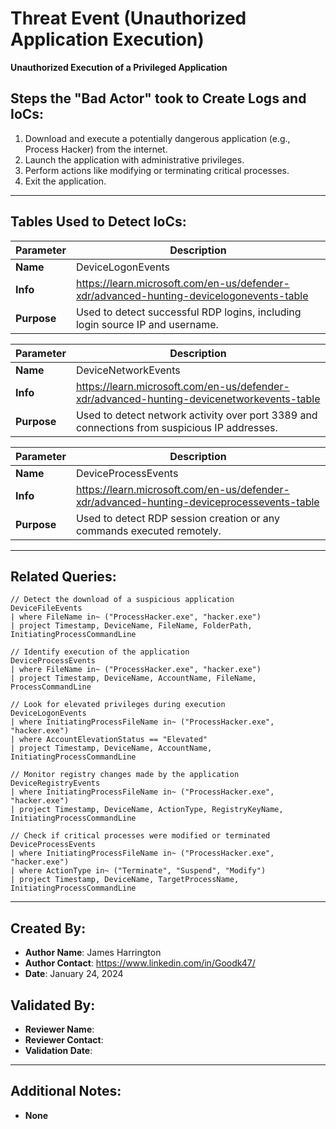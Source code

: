 # Threat Event (Unauthorized Application Execution)

**Unauthorized Execution of a Privileged Application**

## Steps the "Bad Actor" took to Create Logs and IoCs:
1. Download and execute a potentially dangerous application (e.g., Process Hacker) from the internet.
2. Launch the application with administrative privileges.
3. Perform actions like modifying or terminating critical processes.
4. Exit the application.

---
## Tables Used to Detect IoCs:
| **Parameter**       | **Description**                                                              |
|---------------------|------------------------------------------------------------------------------|
| **Name**| DeviceLogonEvents                                                            |
| **Info**| https://learn.microsoft.com/en-us/defender-xdr/advanced-hunting-devicelogonevents-table |
| **Purpose**| Used to detect successful RDP logins, including login source IP and username. |

| **Parameter**       | **Description**                                                              |
|---------------------|------------------------------------------------------------------------------|
| **Name**| DeviceNetworkEvents                                                           |
| **Info**| https://learn.microsoft.com/en-us/defender-xdr/advanced-hunting-devicenetworkevents-table |
| **Purpose**| Used to detect network activity over port 3389 and connections from suspicious IP addresses. |

| **Parameter**       | **Description**                                                              |
|---------------------|------------------------------------------------------------------------------|
| **Name**| DeviceProcessEvents                                                           |
| **Info**| https://learn.microsoft.com/en-us/defender-xdr/advanced-hunting-deviceprocessevents-table |
| **Purpose**| Used to detect RDP session creation or any commands executed remotely. |


---

## Related Queries:
```kql
// Detect the download of a suspicious application
DeviceFileEvents
| where FileName in~ ("ProcessHacker.exe", "hacker.exe")
| project Timestamp, DeviceName, FileName, FolderPath, InitiatingProcessCommandLine

// Identify execution of the application
DeviceProcessEvents
| where FileName in~ ("ProcessHacker.exe", "hacker.exe")
| project Timestamp, DeviceName, AccountName, FileName, ProcessCommandLine

// Look for elevated privileges during execution
DeviceLogonEvents
| where InitiatingProcessFileName in~ ("ProcessHacker.exe", "hacker.exe")
| where AccountElevationStatus == "Elevated"
| project Timestamp, DeviceName, AccountName, InitiatingProcessCommandLine

// Monitor registry changes made by the application
DeviceRegistryEvents
| where InitiatingProcessFileName in~ ("ProcessHacker.exe", "hacker.exe")
| project Timestamp, DeviceName, ActionType, RegistryKeyName, InitiatingProcessCommandLine

// Check if critical processes were modified or terminated
DeviceProcessEvents
| where InitiatingProcessFileName in~ ("ProcessHacker.exe", "hacker.exe")
| where ActionType in~ ("Terminate", "Suspend", "Modify")
| project Timestamp, DeviceName, TargetProcessName, InitiatingProcessCommandLine
```
---

## Created By:
- **Author Name**: James Harrington
- **Author Contact**: https://www.linkedin.com/in/Goodk47/
- **Date**: January 24, 2024

## Validated By:
- **Reviewer Name**: 
- **Reviewer Contact**: 
- **Validation Date**: 

---

## Additional Notes:
- **None**

